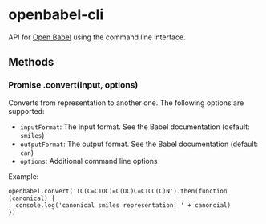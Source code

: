 # openbabel-cli

API for [Open Babel](http://openbabel.org/) using the command line interface.

## Methods

### Promise .convert(input, options)

Converts from representation to another one.
The following options are supported:

- `inputFormat`: The input format. See the Babel documentation (default: `smiles`)
- `outputFormat`: The output format. See the Babel documentation (default: `can`)
- `options`: Additional command line options

Example:

    openbabel.convert('IC(C=C1OC)=C(OC)C=C1CC(C)N').then(function (canonical) {
      console.log('canonical smiles representation: ' + canoncial)
    })
